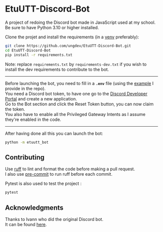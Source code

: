 # EtuUTT-Discord-Bot

A project of redoing the Discord bot made in JavaScript used at my school.  
Be sure to have Python 3.10 or higher installed.

Clone the projet and install the requirements (in a
[venv](https://docs.python.org/library/venv.html) preferably):

```bash
git clone https://github.com/ungdev/EtuUTT-Discord-Bot.git
cd EtuUTT-Discord-Bot
pip install -r requirements.txt
```

Note: replace `requirements.txt` by `requirements-dev.txt` if you wish to install the dev
requirements to contribute to the bot.

---
Before launching the bot, you need to fill in a **`.env`** file (using
the [example](https://github.com/ungdev/EtuUTT-Discord-Bot/blob/main/.env.example)
I provide in the repo).  
You need a Discord bot token, to have one go to
the [Discord Developer Portal](https://discord.com/developers) and create a new
application.  
Go to the Bot section and click the Reset Token button, you can now claim the token.  
You also have to enable all the Privileged Gateway Intents as I assume they're enabled in the code.

---
After having done all this you can launch the bot:

```bash
python -m etuutt_bot
```

## Contributing

Use [ruff](https://github.com/astral-sh/ruff) to lint and format the code before making a pull
request.  
I also use [pre-commit](https://github.com/pre-commit/pre-commit) to run ruff before each commit.

Pytest is also used to test the project :
```bash
pytest
```

## Acknowledgments

Thanks to Ivann who did the original Discord bot.  
It can be found [here](https://github.com/ungdev/discord_bot_firewall).
